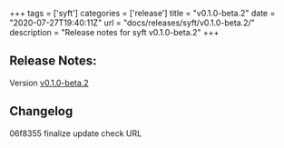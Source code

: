 +++
tags = ['syft']
categories = ['release']
title = "v0.1.0-beta.2"
date = "2020-07-27T19:40:11Z"
url = "docs/releases/syft/v0.1.0-beta.2/"
description = "Release notes for syft v0.1.0-beta.2"
+++

## Release Notes:
Version [v0.1.0-beta.2](https://github.com/anchore/syft/releases/tag/v0.1.0-beta.2)

## Changelog

06f8355 finalize update check URL

